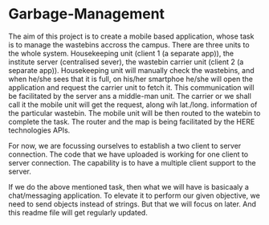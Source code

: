 # Garbage-Management
The aim of this project is to create a mobile based application, whose task is to manage the wastebins accross the campus.
There are three units to the whole system. Housekeeping unit (client 1 (a separate app)), the institute server (centralised sever), the wastebin carrier unit (client 2 (a separate app)). Housekeeping unit will manually check the wastebins, and when he/she sees that it is full, on his/her smartphoe he/she will open the application and request the carrier unit to fetch it. This communication will be facilitated by the server ans a middle-man unit. The carrier or we shall call it the mobile unit will get the request, along wih lat./long. information of the particular wastebin. The mobile unit will be then routed to the watebin to complete the task. The router and the map is being facilitated by the HERE technologies APIs. 


For now, we are focussing ourselves to establish a two client to server connection. The code that we have uploaded is working for one client to server connection. The capability is to have a multiple client support to the server. 

If we do the above mentioned task, then what we will have is basicaaly a chat/messaging application. To elevate it to perform our given objective, we need to send objects instead of strings. But that we will focus on later. And this readme file will get regularly updated.  
